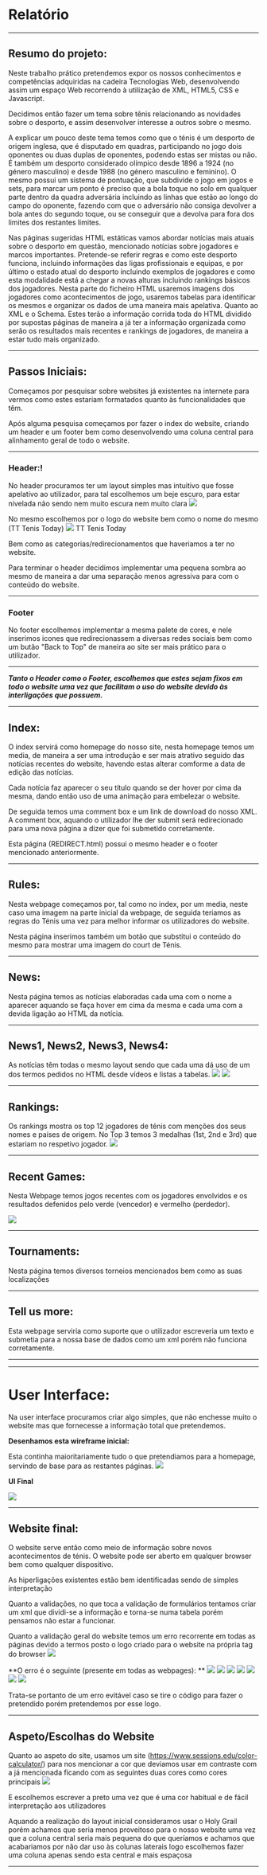 # Relatório

<hr>


## Resumo do projeto:


Neste trabalho prático pretendemos expor os nossos conhecimentos e competências adquiridas na cadeira Tecnologias Web, desenvolvendo assim um espaço Web recorrendo à utilização de XML, HTML5, CSS e Javascript.

Decidimos então fazer um tema sobre tênis relacionando as novidades sobre o desporto, e assim desenvolver interesse a outros sobre o mesmo. 

A explicar um pouco deste tema temos como que o ténis é um desporto de origem inglesa, que é disputado em quadras, participando no jogo dois oponentes ou duas duplas de oponentes, podendo estas ser mistas ou não. É também um desporto considerado olímpico desde 1896 a 1924 (no género masculino) e desde 1988 (no género masculino e feminino). O mesmo possui um sistema de pontuação, que subdivide o jogo em jogos e sets, para marcar um ponto é preciso que a bola toque no solo em qualquer parte dentro da quadra adversária incluindo as linhas que estão ao longo do campo do oponente, fazendo com que o adversário não consiga devolver a bola antes do segundo toque, ou se conseguir que a devolva para fora dos limites dos restantes limites.

Nas páginas sugeridas HTML estáticas vamos abordar notícias mais atuais sobre o desporto em questão, mencionado notícias sobre jogadores e marcos importantes. Pretende-se referir regras e como este desporto funciona, incluindo informações das ligas profissionais e equipas, e por último o estado atual do desporto incluindo exemplos de jogadores e como esta modalidade está a chegar a novas alturas incluindo rankings básicos dos jogadores. Nesta parte do ficheiro HTML usaremos imagens dos jogadores como acontecimentos de jogo, usaremos tabelas para identificar os mesmos e organizar os dados de uma maneira mais apelativa.
Quanto ao XML e o Schema. Estes terão a informação corrida toda do HTML dividido por supostas páginas de maneira a já ter a informação organizada como serão os resultados mais recentes e rankings de jogadores, de maneira a estar tudo mais organizado.

<hr>

## Passos Iniciais:

Começamos por pesquisar sobre websites já existentes na internete para vermos como estes estariam formatados quanto às funcionalidades que têm.

Após alguma pesquisa começamos por fazer o index do website, criando um header e um footer bem como desenvolvendo uma coluna central para alinhamento geral de todo o website.

<hr>

### Header:!


No header procuramos ter um layout simples mas intuitivo que fosse apelativo ao utilizador, para tal escolhemos um beje escuro, para estar nivelada não sendo nem muito escura nem muito clara
![](https://i.imgur.com/ni7GvFp.png)

No mesmo escolhemos por o logo  do website bem como o nome do mesmo (TT Tenis Today)
![](https://i.imgur.com/OFLXroH.png) TT Tenis Today

Bem como as categorias/redirecionamentos que haveriamos a ter no website.

Para terminar o header decidimos implementar uma pequena sombra ao mesmo de maneira a dar uma separação menos agressiva para com o conteúdo do website.

<hr>

### Footer

No footer escolhemos implementar a mesma palete de cores, e nele inserimos icones que redirecionassem a diversas redes sociais bem como um butão "Back to Top" de maneira ao site ser mais prático para o utilizador.

<hr>

***Tanto o Header como o Footer, escolhemos que estes sejam fixos em todo o website uma vez que facilitam o uso do website devido às interligações que possuem.***

<hr>

## Index:

O index servirá como homepage do nosso site, nesta homepage temos um media, de maneira a ser uma introdução e ser mais atrativo seguido das notícias recentes do website, havendo estas alterar comforme a data de edição das notícias.

Cada notícia faz aparecer o seu título quando se der hover por cima da mesma, dando então uso de uma animação para embelezar o website.

De seguida temos uma comment box e um link de download do nosso XML.
A comment box, aquando o utilizador lhe der submit será redirecionado para uma nova página a dizer que foi submetido corretamente.

Esta página (REDIRECT.html) possui o mesmo header e o footer mencionado anteriormente.

<hr>

## Rules:

Nesta webpage começamos por, tal como no index, por um media, neste caso uma imagem na parte inicial da webpage, de seguida teriamos as regras do Ténis uma vez para melhor informar os utilizadores do website.

Nesta página inserimos também um botão que substitui o conteúdo do mesmo para mostrar uma imagem do court de Ténis.


<hr>

## News:

Nesta página temos as notícias elaboradas cada uma com o nome a aparecer aquando se faça hover em cima da mesma e cada uma com a devida ligação ao HTML da notícia.

<hr>

## News1, News2, News3, News4:

As notícias têm todas o mesmo layout sendo que cada uma dá uso de um dos termos pedidos no HTML desde vídeos e listas a tabelas.
![](https://i.imgur.com/NmDvOMB.png)
![](https://i.imgur.com/vZx15ar.jpg)

<hr>

## Rankings:

Os rankings mostra os top 12 jogadores de ténis com menções dos seus nomes e países de origem.
No Top 3 temos 3 medalhas (1st, 2nd e 3rd) que estariam no respetivo jogador.
![](https://i.imgur.com/QcWZKU0.png)

<hr>

## Recent Games:

Nesta Webpage temos jogos recentes com os jogadores envolvidos e os resultados defenidos pelo verde (vencedor) e vermelho (perdedor).

![](https://i.imgur.com/j5zI2uf.png)


<hr>

## Tournaments:

Nesta página temos diversos torneios mencionados bem como as suas localizações

<hr>

## Tell us more:

Esta webpage serviria como suporte que o utilizador escreveria um texto e submetia para a nossa base de dados como um xml porém não funciona corretamente.

<hr>
<hr>

# User Interface:

Na user interface procuramos criar algo simples, que não enchesse muito o website mas que fornecesse a informação total que pretendemos.

**Desenhamos esta wireframe inicial:**

Esta continha maioritariamente tudo o que pretendiamos para a homepage, servindo de base para as restantes páginas.
![](https://i.imgur.com/KJhj16E.jpg)

**UI Final**

![](https://i.imgur.com/KwgAkh8.jpg)

<hr>

## Website final:

O website serve então como meio de informação sobre novos acontecimentos de ténis.
O website pode ser aberto em qualquer browser bem como qualquer dispositivo.

As hiperligações existentes estão bem identificadas sendo de simples interpretação

Quanto a validações, no que toca a validação de formulários tentamos criar um xml que dividi-se a informação e torna-se numa tabela porém pensamos não estar a funcionar.

Quanto a validação geral do website temos um erro recorrente em todas as páginas devido a termos posto o logo criado para o website na própria tag do browser
![](https://i.imgur.com/jo7i9S3.png)

**O erro é o seguinte (presente em todas as webpages):
**
![](https://i.imgur.com/VzddkEc.png)
![](https://i.imgur.com/2E69Qx8.png)
![](https://i.imgur.com/c0xdgJ1.png)
![](https://i.imgur.com/3LCoZ9D.png)
![](https://i.imgur.com/sCcl7y7.png)
![](https://i.imgur.com/ccUvQjh.png)
![](https://i.imgur.com/66XJ7d8.png)


Trata-se portanto de um erro evitável caso se tire o código para fazer o pretendido porém pretendemos por esse logo.

<hr>


## Aspeto/Escolhas do Website

Quanto ao aspeto do site, usamos um site (https://www.sessions.edu/color-calculator/) para nos mencionar a cor que deviamos usar em contraste com a já mencionada ficando com as seguintes duas cores como cores principais
![](https://i.imgur.com/O1i6g8O.png)

E escolhemos escrever a preto uma vez  que é uma cor habitual e de fácil interpretação aos utilizadores


Aquando a realização do layout inicial consideramos usar o Holy Grail porém achamos que seria menos proveitoso para o nosso website uma vez que a coluna central seria mais pequena do que queríamos e achamos que acabariamos por não dar uso às colunas laterais logo escolhemos fazer uma coluna apenas sendo esta central e mais espaçosa

<hr>
